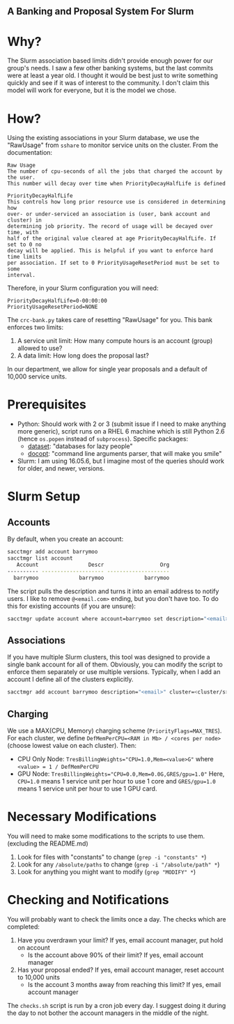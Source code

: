A Banking and Proposal System For Slurm
---

# Why?

The Slurm association based limits didn't provide enough power for our group's
needs.  I saw a few other banking systems, but the last commits were at least a
year old. I thought it would be best just to write something quickly and see if
it was of interest to the community. I don't claim this model will work for
everyone, but it is the model we chose.

# How?

Using the existing associations in your Slurm database, we use the "RawUsage"
from `sshare` to monitor service units on the cluster. From the documentation:

``` text
Raw Usage
The number of cpu-seconds of all the jobs that charged the account by the user.
This number will decay over time when PriorityDecayHalfLife is defined

PriorityDecayHalfLife
This controls how long prior resource use is considered in determining how
over- or under-serviced an association is (user, bank account and cluster) in
determining job priority. The record of usage will be decayed over time, with
half of the original value cleared at age PriorityDecayHalfLife. If set to 0 no
decay will be applied. This is helpful if you want to enforce hard time limits
per association. If set to 0 PriorityUsageResetPeriod must be set to some
interval.
```

Therefore, in your Slurm configuration you will need:

``` text
PriorityDecayHalfLife=0-00:00:00
PriorityUsageResetPeriod=NONE
```

The `crc-bank.py` takes care of resetting "RawUsage" for you. This bank enforces
two limits:

1. A service unit limit: How many compute hours is an account (group) allowed
   to use?
2. A data limit: How long does the proposal last?

In our department, we allow for single year proposals and a default of 10,000 
service units.

# Prerequisites

- Python: Should work with 2 or 3 (submit issue if I need to make anything more
  generic), script runs on a RHEL 6 machine which is still Python 2.6 (hence `os.popen` instead of `subprocess`).
  Specific packages:
    - [dataset](https://dataset.readthedocs.io/en/latest/): "databases for lazy
      people"
    - [docopt](http://docopt.org): "command line arguments parser, that will
      make you smile"
- Slurm: I am using 16.05.6, but I imagine most of the queries should work for
  older, and newer, versions.

# Slurm Setup

## Accounts

By default, when you create an account:

``` bash
sacctmgr add account barrymoo
sacctmgr list account
   Account                Descr                  Org 
---------- -------------------- -------------------- 
  barrymoo             barrymoo             barrymoo
```

The script pulls the description and turns it into an email address to notify
users. I like to remove `@<email.com>` ending, but you don't have too. To do
this for existing accounts (if you are unsure):

``` bash
sacctmgr update account where account=barrymoo set description="<email>"
```

## Associations

If you have multiple Slurm clusters, this tool was designed to provide a single
bank account for all of them. Obviously, you can modify the script to enforce
them separately or use multiple versions. Typically, when I add an account I
define all of the clusters explicitly.

``` bash
sacctmgr add account barrymoo description="<email>" cluster=<cluster/s>
```

## Charging

We use a MAX(CPU, Memory) charging scheme (`PriorityFlags=MAX_TRES`). For each
cluster, we define `DefMemPerCPU=<RAM in Mb> / <cores per node>` (choose lowest
value on each cluster). Then:
- CPU Only Node: `TresBillingWeights="CPU=1.0,Mem=<value>G"` where `<value> = 1
  / DefMemPerCPU`
- GPU Node: `TresBillingWeights="CPU=0.0,Mem=0.0G,GRES/gpu=1.0"`
Here, `CPU=1.0` means 1 service unit per hour to use 1 core and `GRES/gpu=1.0`
means 1 service unit per hour to use 1 GPU card.


# Necessary Modifications

You will need to make some modifications to the scripts to use them. (excluding
the README.md)

1. Look for files with "constants" to change (`grep -i "constants" *`)
2. Look for any `/absolute/paths` to change (`grep -i "/absolute/path" *`)
3. Look for anything you might want to modify (`grep "MODIFY" *`)

# Checking and Notifications

You will probably want to check the limits once a day. The checks which are completed:

1. Have you overdrawn your limit? If yes, email account manager, put hold on
   account
    - Is the account above 90% of their limit? If yes, email account manager
2. Has your proposal ended? If yes, email account manager, reset account to
   10,000 units 
    - Is the account 3 months away from reaching this limit? If yes, email
      account manager

The `checks.sh` script is run by a cron job every day. I suggest doing it 
during the day to not bother the account managers in the middle of the night.
